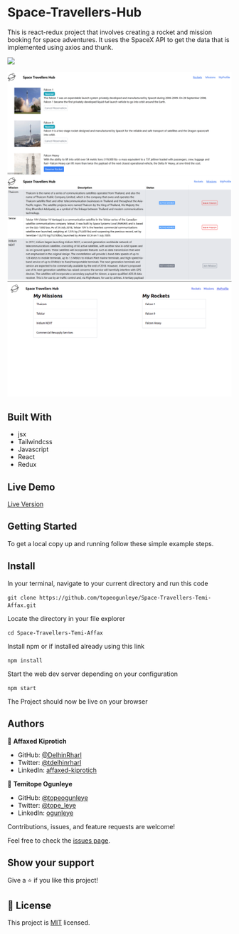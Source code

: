 # Space-Travellers-Hub

This is react-redux project that involves creating a rocket and mission booking for space adventures. It uses the SpaceX API to get the data that is implemented using axios and thunk.

![](https://img.shields.io/badge/Microverse-blueviolet)

![screenshot](./src/images/scn1.png)
![screenshot](./src/images/scn2.png)
![screenshot](./src/images/scn3.png)


## Built With
- jsx
- Tailwindcss
- Javascript
- React
- Redux

## Live Demo

[Live Version](https://spacetravellershub.netlify.app/)

## Getting Started

To get a local copy up and running follow these simple example steps.

## Install

In your terminal, navigate to your current directory and run this code

`git clone https://github.com/topeogunleye/Space-Travellers-Temi-Affax.git`

Locate the directory in your file explorer

`cd Space-Travellers-Temi-Affax`

Install npm or if installed already using this link

`npm install`

Start the web dev server depending on your configuration

`npm start`

The Project should now be live on your browser

## Authors

👤 **Affaxed Kiprotich**

- GitHub: [@DelhinRharl](https://github.com/DelhinRharl)
- Twitter: [@tdelhinrharl](https://twitter.com/delhinrharl)
- LinkedIn: [affaxed-kiprotich](https://linkedin.com/in/affaxed-kiprotich)

👤 **Temitope Ogunleye**
- GitHub: [@topeogunleye](https://github.com/topeogunleye)
- Twitter: [@tope_leye](https://twitter.com/tope_leye)
- LinkedIn: [ogunleye](https://linkedin.com/in/ogunleye)


Contributions, issues, and feature requests are welcome!

Feel free to check the [issues page](https://github.com/topeogunleye/issues).

## Show your support

Give a ⭐️ if you like this project!
## 📝 License

This project is [MIT](./MIT.md) licensed.
